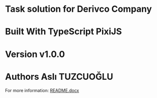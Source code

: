 #  Task solution for Derivco Company



#  Built With TypeScript PixiJS 

#  Version v1.0.0

# Authors Aslı TUZCUOĞLU


For more information: 
[README.docx](https://github.com/ParanoidAandroid42/SlotGame/files/4083550/README.docx)
